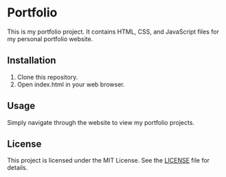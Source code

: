 # Portfolio

This is my portfolio project. It contains HTML, CSS, and JavaScript files for my personal portfolio website.

## Installation

1. Clone this repository.
2. Open index.html in your web browser.

## Usage

Simply navigate through the website to view my portfolio projects.

## License

This project is licensed under the MIT License. See the [LICENSE](LICENSE) file for details.
